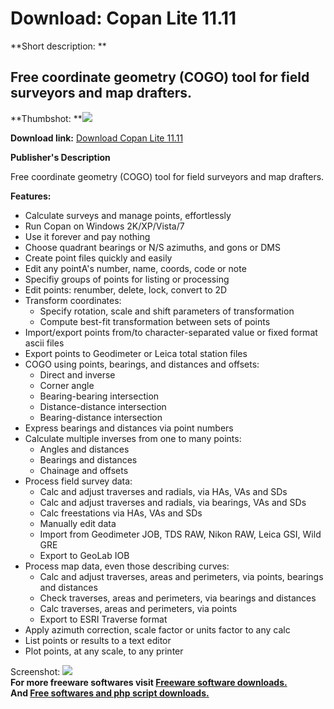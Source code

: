 # Download: Copan Lite 11.11

**Short description: **

## Free coordinate geometry (COGO) tool for field surveyors and map drafters.

  
**Thumbshot: **![](http://www.freewarefiles.com/screenshot/copanwin_md.gif)   
  
**Download link:** [Download Copan Lite 11.11](http://freesoftwares.boysofts.com/Copan-For-Windows_program_41076.html)  
  

**Publisher's Description**  
  

Free coordinate geometry (COGO) tool for field surveyors and map drafters.

**Features:**

  * Calculate surveys and manage points, effortlessly 
  * Run Copan on Windows 2K/XP/Vista/7 
  * Use it forever and pay nothing 
  * Choose quadrant bearings or N/S azimuths, and gons or DMS 
  * Create point files quickly and easily 
  * Edit any pointA's number, name, coords, code or note 
  * Specifiy groups of points for listing or processing 
  * Edit points: renumber, delete, lock, convert to 2D 
  * Transform coordinates: 
    * Specify rotation, scale and shift parameters of transformation 
    * Compute best-fit transformation between sets of points 
  * Import/export points from/to character-separated value or fixed format ascii files 
  * Export points to Geodimeter or Leica total station files 
  * COGO using points, bearings, and distances and offsets: 
    * Direct and inverse 
    * Corner angle 
    * Bearing-bearing intersection 
    * Distance-distance intersection 
    * Bearing-distance intersection 
  * Express bearings and distances via point numbers 
  * Calculate multiple inverses from one to many points: 
    * Angles and distances 
    * Bearings and distances 
    * Chainage and offsets 
  * Process field survey data: 
    * Calc and adjust traverses and radials, via HAs, VAs and SDs 
    * Calc and adjust traverses and radials, via bearings, VAs and SDs 
    * Calc freestations via HAs, VAs and SDs 
    * Manually edit data 
    * Import from Geodimeter JOB, TDS RAW, Nikon RAW, Leica GSI, Wild GRE 
    * Export to GeoLab IOB 
  * Process map data, even those describing curves: 
    * Calc and adjust traverses, areas and perimeters, via points, bearings and distances 
    * Check traverses, areas and perimeters, via bearings and distances 
    * Calc traverses, areas and perimeters, via points 
    * Export to ESRI Traverse format 
  * Apply azimuth correction, scale factor or units factor to any calc 
  * List points or results to a text editor 
  * Plot points, at any scale, to any printer 

  
  
Screenshot: ![](http://www.freewarefiles.com/screenshot/copanwin.gif)  
**For more freeware softwares visit [Freeware software downloads.](http://freesoftwares.boysofts.com/)**   
**And [Free softwares and php script downloads.](http://www.boysofts.com/)**


